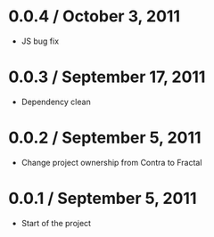 0.0.4 / October 3, 2011
==================
  * JS bug fix

0.0.3 / September 17, 2011
==================
  * Dependency clean

0.0.2 / September 5, 2011
==================
  * Change project ownership from Contra to Fractal

0.0.1 / September 5, 2011
==================
  * Start of the project

